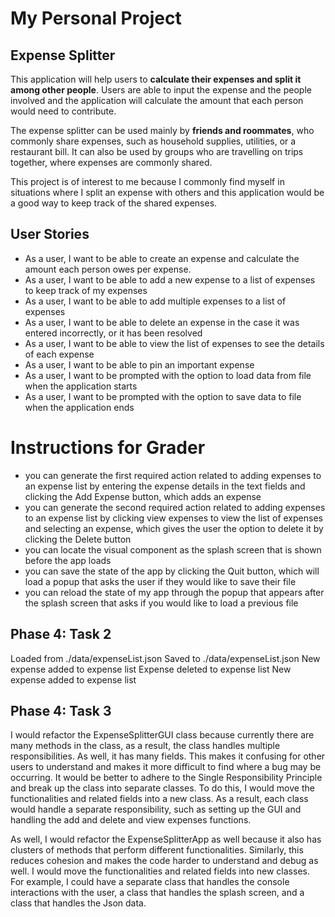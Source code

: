 # My Personal Project

## Expense Splitter

This application will help users to **calculate their expenses and split it among other people**. Users are able to
input the expense and the people involved and the application will calculate the amount that each person would 
need to contribute.

The expense splitter can be used mainly by **friends and roommates**, who commonly share expenses, such as household
supplies, utilities, or a restaurant bill. It can also be used by groups who are travelling on trips together,
where expenses are commonly shared. 

This project is of interest to me because I commonly find myself in situations where I split an expense with others 
and this application would be a good way to keep track of the shared expenses.

## User Stories

- As a user, I want to be able to create an expense and calculate the amount each person owes per expense.
- As a user, I want to be able to add a new expense to a list of expenses to keep track of my expenses
- As a user, I want to be able to add multiple expenses to a list of expenses
- As a user, I want to be able to delete an expense in the case it was entered incorrectly, or it has been resolved
- As a user, I want to be able to view the list of expenses to see the details of each expense
- As a user, I want to be able to pin an important expense
- As a user, I want to be prompted with the option to load data from file when the application starts 
- As a user, I want to be prompted with the option to save data to file when the application ends

# Instructions for Grader

- you can generate the first required action related to adding expenses to an expense list by entering the expense details in the text fields and clicking the Add Expense button, which adds an expense
- you can generate the second required action related to adding expenses to an expense list by clicking view expenses to view the list of expenses and selecting an expense, which gives the user the option to delete it by clicking the Delete button
- you can locate the visual component as the splash screen that is shown before the app loads
- you can save the state of the app by clicking the Quit button, which will load a popup that asks the user if they would like to save their file
- you can reload the state of my app through the popup that appears after the splash screen that asks if you would like to load a previous file

## Phase 4: Task 2
Loaded from ./data/expenseList.json
Saved to ./data/expenseList.json
New expense added to expense list
Expense deleted to expense list
New expense added to expense list

## Phase 4: Task 3
I would refactor the ExpenseSplitterGUI class because currently there are many methods in the class, as a result, the 
class handles multiple responsibilities. As well, it has many fields. This makes it confusing for other users to understand
and makes it more difficult to find where a bug may be occurring. It would be better to adhere to the Single Responsibility 
Principle and break up the class into separate classes. To do this, I would move the functionalities and related fields 
into a new class. As a result, each class would handle a separate responsibility, such as setting up the GUI and handling the 
add and delete and view expenses functions.

As well, I would refactor the ExpenseSplitterApp as well because it also has clusters of methods that perform different functionalities.
Similarly, this reduces cohesion and makes the code harder to understand and debug as well. I would move the functionalities 
and related fields into new classes. For example, I could have a separate class that handles the console interactions with the user,
a class that handles the splash screen, and a class that handles the Json data. 